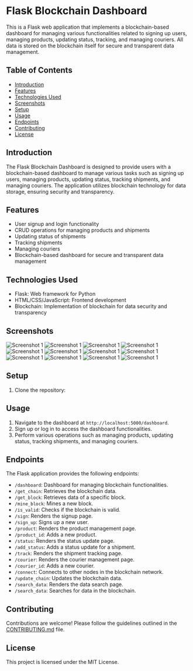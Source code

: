 # Flask Blockchain Dashboard

This is a Flask web application that implements a blockchain-based dashboard for managing various functionalities related to signing up users, managing products, updating status, tracking, and managing couriers. All data is stored on the blockchain itself for secure and transparent data management.

## Table of Contents

- [Introduction](#introduction)
- [Features](#features)
- [Technologies Used](#technologies-used)
- [Screenshots](#screenshots)
- [Setup](#setup)
- [Usage](#usage)
- [Endpoints](#endpoints)
- [Contributing](#contributing)
- [License](#license)

## Introduction

The Flask Blockchain Dashboard is designed to provide users with a blockchain-based dashboard to manage various tasks such as signing up users, managing products, updating status, tracking shipments, and managing couriers. The application utilizes blockchain technology for data storage, ensuring security and transparency.

## Features

- User signup and login functionality
- CRUD operations for managing products and shipments
- Updating status of shipments
- Tracking shipments
- Managing couriers
- Blockchain-based dashboard for secure and transparent data management

## Technologies Used

- Flask: Web framework for Python
- HTML/CSS/JavaScript: Frontend development
- Blockchain: Implementation of blockchain for data security and transparency

## Screenshots
![Screenshot 1](screenshots/views.3.png)
![Screenshot 1](screenshots/cms.6.png)
![Screenshot 1](screenshots/views.5.png)
![Screenshot 1](screenshots/views.6.png)
![Screenshot 1](screenshots/views.6.png)
![Screenshot 1](screenshots/cms.1.png)
![Screenshot 1](screenshots/cms.3.png)
![Screenshot 1](screenshots/cms.4.png)
![Screenshot 1](screenshots/cms.5.png)
![Screenshot 1](screenshots/cms.8.png)
![Screenshot 1](screenshots/Settings.1.png)
![Screenshot 1](screenshots/views.1.png)


## Setup

1. Clone the repository:


Usage
-----

1. Navigate to the dashboard at `http://localhost:5000/dashboard`.
2. Sign up or log in to access the dashboard functionalities.
3. Perform various operations such as managing products, updating status, tracking shipments, and managing couriers.

Endpoints
---------

The Flask application provides the following endpoints:

- `/dashboard`: Dashboard for managing blockchain functionalities.
- `/get_chain`: Retrieves the blockchain data.
- `/get_block`: Retrieves data of a specific block.
- `/mine_block`: Mines a new block.
- `/is_valid`: Checks if the blockchain is valid.
- `/sign`: Renders the signup page.
- `/sign_up`: Signs up a new user.
- `/product`: Renders the product management page.
- `/product_id`: Adds a new product.
- `/status`: Renders the status update page.
- `/add_status`: Adds a status update for a shipment.
- `/track`: Renders the shipment tracking page.
- `/courier`: Renders the courier management page.
- `/courier_id`: Adds a new courier.
- `/connect`: Connects to other nodes in the blockchain network.
- `/update_chain`: Updates the blockchain data.
- `/search_data`: Renders the data search page.
- `/search_data`: Searches for data in the blockchain.

Contributing
------------

Contributions are welcome! Please follow the guidelines outlined in the [CONTRIBUTING.md](CONTRIBUTING.md) file.

License
-------

This project is licensed under the MIT License.
